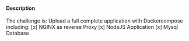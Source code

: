 #### Description

The challenge is: Upload a full complete application with Dockercompose including:
[x] NGINX as reverse Proxy
[x] NodeJS Application
[x] Mysql Database